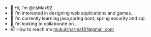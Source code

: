 - 👋 Hi, I’m @itsMax92
- 👀 I’m interested in designing web applications and games.
- 🌱 I’m currently learning java,spring boot, spring security and sql.
- 💞️ I’m looking to collaborate on ...
- 📫 How to reach me mukulsharma181@gmail.com

<!---
itsMax92/itsMax92 is a ✨ special ✨ repository because its `README.md` (this file) appears on your GitHub profile.
You can click the Preview link to take a look at your changes.
--->
